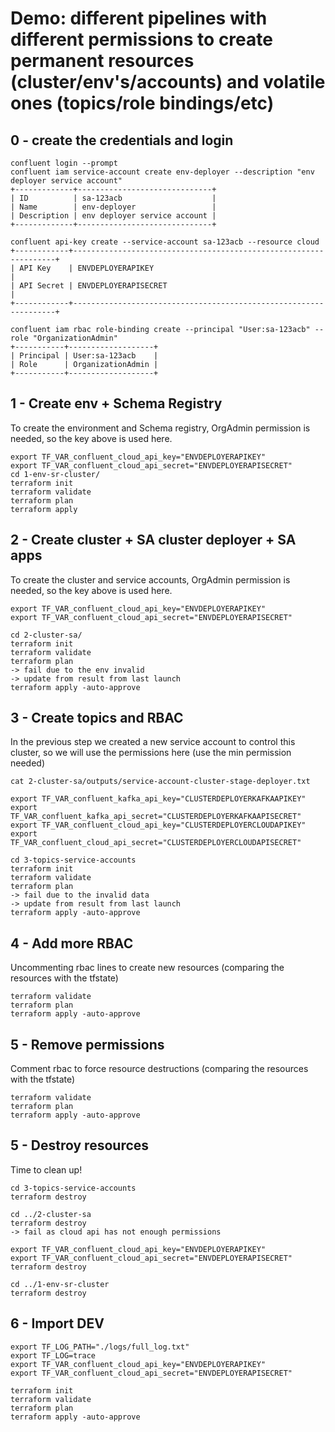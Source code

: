 # Demo: different pipelines with different permissions to create permanent resources (cluster/env's/accounts) and volatile ones (topics/role bindings/etc)

## 0 - create the credentials and login

    confluent login --prompt
    confluent iam service-account create env-deployer --description "env deployer service account"
    +-------------+------------------------------+
    | ID          | sa-123acb                    |
    | Name        | env-deployer                 |
    | Description | env deployer service account |
    +-------------+------------------------------+
    
    confluent api-key create --service-account sa-123acb --resource cloud
    +------------+------------------------------------------------------------------+
    | API Key    | ENVDEPLOYERAPIKEY                                                |
    | API Secret | ENVDEPLOYERAPISECRET                                             |
    +------------+------------------------------------------------------------------+
    
    confluent iam rbac role-binding create --principal "User:sa-123acb" --role "OrganizationAdmin" 
    +-----------+-------------------+
    | Principal | User:sa-123acb    |   
    | Role      | OrganizationAdmin |
    +-----------+-------------------+

## 1 - Create env + Schema Registry

To create the environment and Schema registry, OrgAdmin permission is needed, so the key above is used here.

    export TF_VAR_confluent_cloud_api_key="ENVDEPLOYERAPIKEY"
    export TF_VAR_confluent_cloud_api_secret="ENVDEPLOYERAPISECRET"
    cd 1-env-sr-cluster/
    terraform init
    terraform validate
    terraform plan
    terraform apply

## 2 - Create cluster + SA cluster deployer + SA apps

To create the cluster and service accounts, OrgAdmin permission is needed, so the key above is used here.

    export TF_VAR_confluent_cloud_api_key="ENVDEPLOYERAPIKEY"
    export TF_VAR_confluent_cloud_api_secret="ENVDEPLOYERAPISECRET"
     
    cd 2-cluster-sa/
    terraform init
    terraform validate
    terraform plan
    -> fail due to the env invalid
    -> update from result from last launch
    terraform apply -auto-approve

## 3 - Create topics and RBAC
    
In the previous step we created a new service account to control this cluster, so we will use the permissions here (use the min permission needed)

    cat 2-cluster-sa/outputs/service-account-cluster-stage-deployer.txt

    export TF_VAR_confluent_kafka_api_key="CLUSTERDEPLOYERKAFKAAPIKEY"
    export TF_VAR_confluent_kafka_api_secret="CLUSTERDEPLOYERKAFKAAPISECRET"
    export TF_VAR_confluent_cloud_api_key="CLUSTERDEPLOYERCLOUDAPIKEY"
    export TF_VAR_confluent_cloud_api_secret="CLUSTERDEPLOYERCLOUDAPISECRET"

    cd 3-topics-service-accounts
    terraform init
    terraform validate
    terraform plan
    -> fail due to the invalid data
    -> update from result from last launch
    terraform apply -auto-approve

## 4 - Add more RBAC

Uncommenting rbac lines to create new resources (comparing the resources with the tfstate)

    terraform validate
    terraform plan
    terraform apply -auto-approve

## 5 - Remove permissions

Comment rbac to force resource destructions (comparing the resources with the tfstate)

    terraform validate
    terraform plan
    terraform apply -auto-approve

## 5 - Destroy resources

Time to clean up!
    
    cd 3-topics-service-accounts
    terraform destroy
    
    cd ../2-cluster-sa
    terraform destroy
    -> fail as cloud api has not enough permissions
    
    export TF_VAR_confluent_cloud_api_key="ENVDEPLOYERAPIKEY"
    export TF_VAR_confluent_cloud_api_secret="ENVDEPLOYERAPISECRET"
    terraform destroy
    
    cd ../1-env-sr-cluster
    terraform destroy

## 6 - Import DEV
    
    export TF_LOG_PATH="./logs/full_log.txt"
    export TF_LOG=trace
    export TF_VAR_confluent_cloud_api_key="ENVDEPLOYERAPIKEY"
    export TF_VAR_confluent_cloud_api_secret="ENVDEPLOYERAPISECRET"

    terraform init
    terraform validate
    terraform plan
    terraform apply -auto-approve
